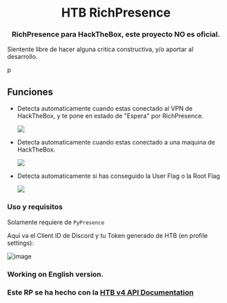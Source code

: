 <h1 align="center">HTB RichPresence</h1>
<h3 align="center">RichPresence para HackTheBox, este proyecto NO es oficial.</h3>
<p>Sientente libre de hacer alguna critica constructiva, y/o aportar al desarrollo.</p>p

## Funciones

- Detecta automaticamente cuando estas conectado al VPN de HackTheBox, y te pone en estado de "Espera" por RichPresence.
  
  ![](https://i.imgur.com/lkAXh34.png)
  
- Detecta automaticamente cuando estas conectado a una maquina de HackTheBox.
  
  ![](https://i.imgur.com/Wvn9x3m.png)
  
- Detecta automaticamente si has conseguido la User Flag o la Root Flag
  
  ![](https://i.imgur.com/yJrS94P.png)

### Uso y requisitos

Solamente requiere de `PyPresence`

Aqui va el Client ID de Discord y tu Token generado de HTB (en profile settings):

![image](https://github.com/Pirrandi/htb-presence/assets/39172875/0ee75f6f-c7fb-416e-9766-4e0266453bea)


### Working on English version.
### Este RP se ha hecho con la [HTB v4 API Documentation](https://github.com/Propolisa/htb-api-docs)
